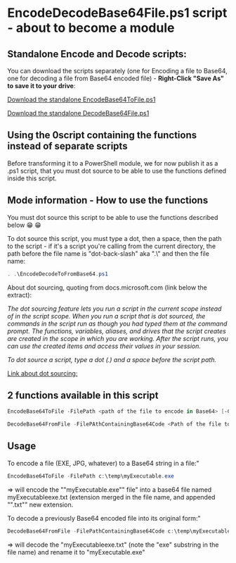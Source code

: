 # EncodeDecodeBase64File.ps1 script - about to become a module

## Standalone Encode and Decode scripts:

You can download the scripts separately (one for Encoding a file to Base64, one for decoding a file from Base64 encoded file) - **Right-Click "Save As" to save it to your drive**:

[Download the standalone EncodeBase64ToFile.ps1](https://raw.githubusercontent.com/SammyKrosoft/Encode-File-to-Base64-String-And-Decode/master/EncodeBase64ToFile.ps1)

[Download the standalone DecodeBase64File.ps1](https://raw.githubusercontent.com/SammyKrosoft/Encode-File-to-Base64-String-And-Decode/master/DecodeBase64File.ps1)

## Using the 0script containing the functions instead of separate scripts

Before transforming it to a PowerShell module, we for now publish it as a .ps1 script, that you must dot source to be able to use the functions defined inside this script.

## Mode information - How to use the functions

You must dot source this script to be able to use the functions described below :grin: :grin:

To dot source this script, you must type a dot, then a space, then the path to the script - if it's a script you're calling from the current directory, the path before the file name is "dot-back-slash" aka ".\\" and then the file name:
```powershell
. .\EncodeDecodeToFromBase64.ps1
```

About dot sourcing, quoting from docs.microsoft.com (link below the extract):

*The dot sourcing feature lets you run a script in the current scope instead of in the script scope. When you run a script that is dot sourced, the commands in the script run as though you had typed them at the command prompt. The functions, variables, aliases, and drives that the script creates are created in the scope in which you are working. After the script runs, you can use the created items and access their values in your session.*

*To dot source a script, type a dot (.) and a space before the script path.*


<a href = "https://docs.microsoft.com/en-us/powershell/module/microsoft.powershell.core/about/about_scripts?view=powershell-6" target = "_blank">Link about dot sourcing:</a>


## 2 functions available in this script

```powershell
EncodeBase64ToFile -FilePath <path of the file to encode in Base64> [-Compress] [-DestinationBase64StringFile <Path of the destination Base64 file (Optional - will generate from original file name if not specified)>]
```

```powershell
DecodeBase64FromFile -FilePAthContainingBase64Code <Path of the file to decode> [-DestinationFile <Path of the destination file (optional - will generate from Base64 file name if not specified)>]
```

## Usage


To encode a file (EXE, JPG, whatever) to a Base64 string in a file:"

```powershell
EncodeBase64ToFile -FilePath c:\temp\myExecutable.exe
```
=> will encode the ""myExecutable.exe"" file" 
into a base64 file named myExecutableexe.txt (extension merged in the file name, and appended "".txt"" new
extension.


To decode a previously Base64 encoded file into its original form:"
```powershell
DecodeBase64FromFile -FilePathContainingBase64Code c:\temp\myExecutableexe.txt
```

=> will decode the "myExecutableexe.txt" (note the "exe" substring in the file name) and rename it to "myExecutable.exe"
